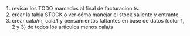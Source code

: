 1) revisar los TODO marcados al final de facturacion.ts.
2) crear la tabla STOCK o ver cómo manejar el stock saliente y entrante.
3) crear cala/m, cala/l y pensamientos faltantes en base de datos (color 1, 2 y 3) de todos los articulos menos cala/s
